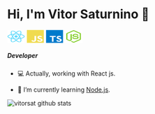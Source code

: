 # Hi, I'm Vitor Saturnino 👋

<div>
    <img align="center" alt="React" height="30" width="40" src="https://raw.githubusercontent.com/devicons/devicon/master/icons/react/react-original.svg" />
  <img align="center" alt="Js" height="30" width="40" src="https://raw.githubusercontent.com/devicons/devicon/master/icons/javascript/javascript-plain.svg" />
  <img align="center" alt="Ts" height="30" width="40" src="https://raw.githubusercontent.com/devicons/devicon/master/icons/typescript/typescript-plain.svg" />
    <img align="center" alt="Node" height="30" width="40" src="https://raw.githubusercontent.com/devicons/devicon/master/icons/nodejs/nodejs-original.svg" />

</div>

##### Developer

- 💻 Actually, working with React js.

- 🌱 I’m currently learning [Node.js](https://nodejs.org/en).


![vitorsat github stats](https://github-readme-stats.vercel.app/api?username=vitorsat&theme=dark&show_icons=true)

